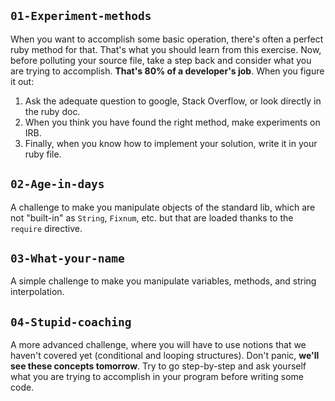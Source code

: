 ## `01-Experiment-methods`

When you want to accomplish some basic operation, there's often a perfect ruby method for that. That's what you should learn from this exercise. Now, before polluting your source file, take a step back and consider what you are trying to accomplish. **That's 80% of a developer's job**. When you figure it out:

1. Ask the adequate question to google, Stack Overflow, or look directly in the ruby doc.
1. When you think you have found the right method, make experiments on IRB.
1. Finally, when you know how to implement your solution, write it in your ruby file.

## `02-Age-in-days`

A challenge to make you manipulate objects of the standard lib, which are not "built-in" as `String`, `Fixnum`, etc. but that are loaded thanks to the `require` directive.

## `03-What-your-name`

A simple challenge to make you manipulate variables, methods, and string interpolation.

## `04-Stupid-coaching`

A more advanced challenge, where you will have to use notions that we haven't covered yet (conditional and looping structures). Don't panic, **we'll see these concepts tomorrow**. Try to go step-by-step and ask yourself what you are trying to accomplish in your program before writing some code.

